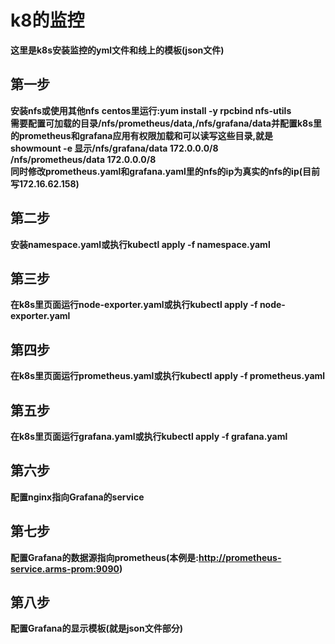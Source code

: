 # k8的监控
**这里是k8s安装监控的yml文件和线上的模板(json文件)**
## 第一步
**安装nfs或使用其他nfs** 
**centos里运行:yum install -y rpcbind nfs-utils**  
**需要配置可加载的目录/nfs/prometheus/data,/nfs/grafana/data并配置k8s里的prometheus和grafana应用有权限加载和可以读写这些目录,就是 showmount -e
   显示/nfs/grafana/data    172.0.0.0/8  
   /nfs/prometheus/data 172.0.0.0/8    
   同时修改prometheus.yaml和grafana.yaml里的nfs的ip为真实的nfs的ip(目前写172.16.62.158)**
## 第二步 
**安装namespace.yaml或执行kubectl apply -f namespace.yaml**
## 第三步 
**在k8s里页面运行node-exporter.yaml或执行kubectl apply -f node-exporter.yaml**
## 第四步 
**在k8s里页面运行prometheus.yaml或执行kubectl apply -f prometheus.yaml**
## 第五步 
**在k8s里页面运行grafana.yaml或执行kubectl apply -f grafana.yaml**
## 第六步 
**配置nginx指向Grafana的service**
## 第七步 
**配置Grafana的数据源指向prometheus(本例是:http://prometheus-service.arms-prom:9090)**
## 第八步 
**配置Grafana的显示模板(就是json文件部分)**
